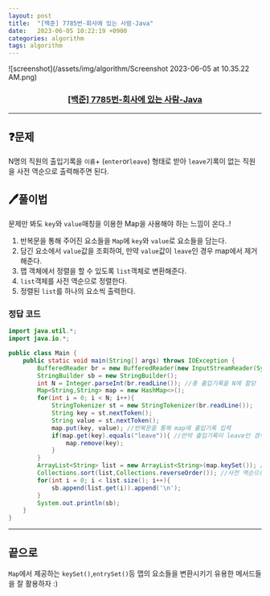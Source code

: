 ```yaml
---
layout: post
title:  "[백준] 7785번-회사에 있는 사람-Java"
date:   2023-06-05 10:22:19 +0900
categories: algorithm
tags: algorithm
---
```


![screenshot](/assets/img/algorithm/Screenshot 2023-06-05 at 10.35.22 AM.png)
### <center><a href="https://www.acmicpc.net/problem/7785">[백준] 7785번-회사에 있는 사람-Java</a></center>
---

## ❓문제

N명의 직원의 출입기록을 ```이름```+ (```enter```or```leave```) 형태로 받아 ```leave```기록이 없는 직원을 사전 역순으로 출력해주면 된다.

## 🖊️풀이법

문제만 봐도 ```key```와 ```value```매칭을 이용한 Map을 사용해야 하는 느낌이 온다..!

1. 반복문을 통해 주어진 요소들을 ```Map```에 ```key```와 ```value```로 요소들을 담는다.
2. 담긴 요소에서 ```value```값을 조회하여, 만약 ```value```값이 ```leave```인 경우 map에서 제거해준다.
3. 맵 객체에서 정렬을 할 수 있도록 ```list```객체로 변환해준다.
4. ```list```객체를 사전 역순으로 정렬한다.
5. 정렬된 ```list```를 하나의 요소씩 출력한다.


### 정답 코드

```java
import java.util.*;
import java.io.*;

public class Main {
    public static void main(String[] args) throws IOException {
        BufferedReader br = new BufferedReader(new InputStreamReader(System.in));
        StringBuilder sb = new StringBuilder();
        int N = Integer.parseInt(br.readLine()); //총 출입기록을 N에 할당
        Map<String,String> map = new HashMap<>();
        for(int i = 0; i < N; i++){ 
            StringTokenizer st = new StringTokenizer(br.readLine());
            String key = st.nextToken();
            String value = st.nextToken();
            map.put(key, value); //반복문을 통해 map에 출입기록 입력
            if(map.get(key).equals("leave")){ //만약 출입기록이 leave인 경우 map에서 삭제
                map.remove(key);
            }
        }
        ArrayList<String> list = new ArrayList<String>(map.keySet()); //map의 키값들을 list객체에 할당
        Collections.sort(list,Collections.reverseOrder()); //사전 역순으로 정렬
        for(int i = 0; i < list.size(); i++){
            sb.append(list.get(i)).append('\n');
        }
        System.out.println(sb);
    }
}
```

---

## 끝으로

```Map```에서 제공하는 ```keySet()```,```entrySet()```등 맵의 요소들을 변환시키기 유용한 메서드들을 잘 활용하자 :) 


